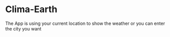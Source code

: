 # Clima-Earth
The App is using your current location to show the weather or you can enter the city you want

